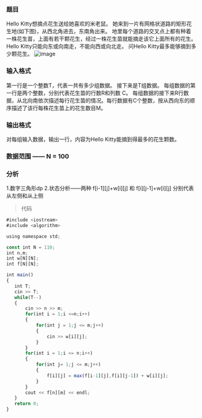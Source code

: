 ### 题目
Hello Kitty想摘点花生送给她喜欢的米老鼠。
她来到一片有网格状道路的矩形花生地(如下图)，从西北角进去，东南角出来。
地里每个道路的交叉点上都有种着一株花生苗，上面有若干颗花生，经过一株花生苗就能摘走该它上面所有的花生。
Hello Kitty只能向东或向南走，不能向西或向北走。
问Hello Kitty最多能够摘到多少颗花生。
![image](https://github.com/NatsunoKoide/natsunokoide.github.io/assets/137853852/125cb338-ca0c-4f99-9538-cecf6087b0b2)

### 输入格式
第一行是一个整数T，代表一共有多少组数据。
接下来是T组数据。
每组数据的第一行是两个整数，分别代表花生苗的行数R和列数 C。
每组数据的接下来R行数据，从北向南依次描述每行花生苗的情况。每行数据有C个整数，按从西向东的顺序描述了该行每株花生苗上的花生数目M。

### 输出格式
对每组输入数据，输出一行，内容为Hello Kitty能摘到得最多的花生颗数。

### 数据范围  —— N = 100

### 分析
1.数字三角形dp 
2.状态分析——两种 f[i-1][j]+w[i][j] 和 f[i][j-1]+w[i][j] 分别代表从左侧和从上侧


> 代码
```js
#include <iostream>
#include <algorithm>

using namespace std;

const int N = 110;
int n,m;
int w[N][N];
int f[N][N];

int main()
{
   int T;
   cin >> T;
   while(T--)
   {
       cin >> n >> m;
       for(int i = 1;i <=n;i++)
       {
           for(int j = 1;j <= m;j++)
           {
               cin >> w[i][j];
           }
       }
       for(int i = 1;i <= n;i++)
       {
           for(int j= 1;j <= m;j++)
           {
               f[i][j] = max(f[i-1][j],f[i][j-1]) + w[i][j];
           }
       }
       cout << f[n][m] << endl;
   }
   return 0;
}
```
